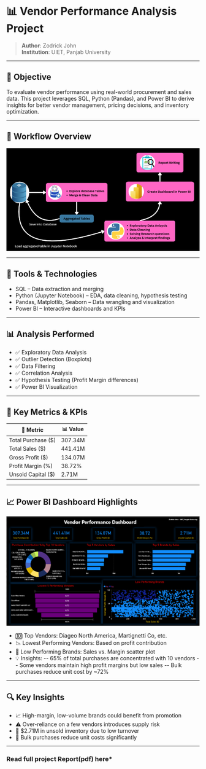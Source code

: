 # 📊 Vendor Performance Analysis Project

> **Author**: Zodrick John  
> **Institution**: UIET, Panjab University

---

## 🧠 Objective

To evaluate vendor performance using real-world procurement and sales data. This project leverages SQL, Python (Pandas), and Power BI to derive insights for better vendor management, pricing decisions, and inventory optimization.

---

## 🔁 Workflow Overview

![workflow](./Project-flow-vendor.png)

---

## 🧰 Tools & Technologies
 - SQL – Data extraction and merging
 - Python (Jupyter Notebook) – EDA, data cleaning, hypothesis testing
 - Pandas, Matplotlib, Seaborn – Data wrangling and visualization
 - Power BI – Interactive dashboards and KPIs

---

## 📊 Analysis Performed
 - ✅ Exploratory Data Analysis
 - ✅ Outlier Detection (Boxplots)
 - ✅ Data Filtering
 - ✅ Correlation Analysis
 - ✅ Hypothesis Testing (Profit Margin differences)
 - ✅ Power BI Visualization

---

## 📌 Key Metrics & KPIs

| 🧮 **Metric**            | 📊 **Value** |
|--------------------------|--------------|
| Total Purchase ($)       | 307.34M      |
| Total Sales ($)          | 441.41M      |
| Gross Profit ($)         | 134.07M      |
| Profit Margin (%)        | 38.72%       |
| Unsold Capital ($)       | 2.71M        |

---

## 📈 Power BI Dashboard Highlights

![workflow](./vendor-dashboard.png)

 - 🔟 Top Vendors: Diageo North America, Martignetti Co, etc.
 - 📉 Lowest Performing Vendors: Based on profit contribution
 - 🧪 Low Performing Brands: Sales vs. Margin scatter plot
 - 💡 Insights:
       -- 65% of total purchases are concentrated with 10 vendors
       -- Some vendors maintain high profit margins but low sales
       -- Bulk purchases reduce unit cost by ~72%

---

## 🔍 Key Insights
 - 📈 High-margin, low-volume brands could benefit from promotion
 - ⚠️ Over-reliance on a few vendors introduces supply risk
 - 🛑 $2.71M in unsold inventory due to low turnover
 - 💸 Bulk purchases reduce unit costs significantly

---

### **Read full project Report(pdf) here***
